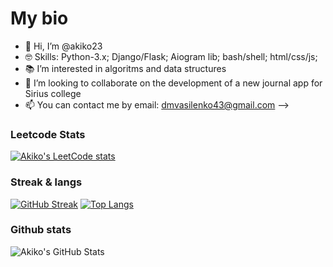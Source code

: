 # My bio
- 👋 Hi, I’m @akiko23
- 🤓 Skills: Python-3.x; Django/Flask; Aiogram lib; bash/shell; html/css/js; 
- 📚 I’m interested in algoritms and data structures
- 💞️ I’m looking to collaborate on the development of a new journal app for Sirius college
- 📫 You can contact me by email: dmvasilenko43@gmail.com
-->


### Leetcode Stats
[![Akiko's LeetCode stats](https://leetcode-stats-six.vercel.app/?username=akiko23)](https://github.com/KnlnKS/leetcode-stats)

### Streak & langs
[![GitHub Streak](https://github-readme-streak-stats.herokuapp.com/?user=akiko23)](https://git.io/streak-stats)
[![Top Langs](https://github-readme-stats.vercel.app/api/top-langs/?username=akiko23&layout=compact)](https://github.com/anuraghazra/github-readme-stats)

### Github stats
![Akiko's GitHub Stats](https://github-readme-stats.vercel.app/api?username=akiko23&show_icons=true)
